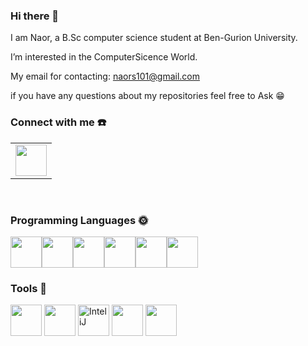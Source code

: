 ### Hi there 👋
I am Naor, a B.Sc computer science student at Ben-Gurion University.

I’m interested in the ComputerSicence World.

My email for contacting: naors101@gmail.com

if you have any questions about my repositories feel free to Ask 😁

### Connect with me :telephone:
<table>
    <tbody>
        <tr>
            <td><a href="https://www.linkedin.com/in/naor-saati-0b70672b6/" target=”_blank”>
            <img height="50" src="https://www.vectorlogo.zone/logos/linkedin/linkedin-ar21.svg" />
            </a></td>
        </tr>
    </tbody>
</table>  
<br />
 
### Programming Languages :sun_with_face:
<img height=50 src="https://cdn.jsdelivr.net/gh/devicons/devicon/icons/cplusplus/cplusplus-original.svg" /><img height=50 src="https://cdn.jsdelivr.net/gh/devicons/devicon/icons/csharp/csharp-original.svg" /><img height=50 src="https://cdn.jsdelivr.net/gh/devicons/devicon/icons/c/c-original.svg"/><img height=50 src="https://cdn.jsdelivr.net/gh/devicons/devicon/icons/java/java-original.svg" /><img height=50 src="https://cdn.jsdelivr.net/gh/devicons/devicon/icons/python/python-original.svg"  /><img height=50 src="https://www.vectorlogo.zone/logos/typescriptlang/typescriptlang-icon.svg"/>
 
### Tools :wrench:
<img height=50 src="https://cdn.jsdelivr.net/gh/devicons/devicon/icons/vscode/vscode-original.svg" />  <img height=50 src="https://www.vectorlogo.zone/logos/eclipse_che/eclipse_che-icon.svg">  <img alt="InteliJ" height=50 src="https://user-images.githubusercontent.com/57855070/98331898-3a017a00-2006-11eb-938a-eb22d38f9f57.png">  <img height=50 src="https://cdn.jsdelivr.net/gh/devicons/devicon/icons/git/git-original.svg" />  <img height=50 src="https://cdn.jsdelivr.net/gh/devicons/devicon/icons/github/github-original.svg" />
<br />
